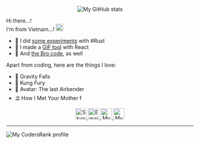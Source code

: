 <p align="center">
  <img alt="My GitHub stats" src="https://github-readme-stats.vercel.app/api?username=hoangph271&show_icons=true&theme=nord" />
</p>

Hi there...!  
I'm from Vietnam...!
<img src="https://emojipedia-us.s3.dualstack.us-west-1.amazonaws.com/thumbs/320/facebook/65/flag-for-vietnam_1f1fb-1f1f3.png" alt="Flag of Vietnam" width="20" />

- 🦀 I did [some experiments](https://github.com/hoangph271/launcher) with #Rust
- 🌟 I made a [GIF tool](https://github.com/hoangph271/gallereasy) with React
- 📜 And [the Bro code](https://github.com/hoangph271/the_bro_code), as well

Apart from coding, here are the things I love:

- 🦄 Gravity Falls
- 👟 Kung Fury
- 🌊 Avatar: The last Airbender
- ⛱ How I Met Your Mother
f
<p align="center">
  <a href="https://join.skype.com/invite/fCJAQbUbIXft" target="_blank">
    <img alt="Skype me" src="https://cdn2.iconfinder.com/data/icons/social-icons-33/128/Skype-512.png" width="30" />
  </a>
  <a href="mailto:hoangph271@gmail.co" target="_blank">
    <img alt="Email me" src="https://www.pngkit.com/png/full/307-3072428_email-icon-dark-blue.png" width="30" />
  </a>
  <a href="https://fb.com/hoangph271" target="_blank">
    <img alt="My Facebook" src="https://upload.wikimedia.org/wikipedia/commons/thumb/0/05/Facebook_Logo_%282019%29.png/1024px-Facebook_Logo_%282019%29.png" width="30" />
  </a>
  <a href="https://www.linkedin.com/in/hoangph271" target="_blank">
    <img alt="My LinkedIn" src="https://image.flaticon.com/icons/png/512/174/174857.png" width="30" />
  </a>
</p>

---

![My CodersRank profile](https://cr-ss-service.azurewebsites.net/api/ScreenShot?widget=summary&username=hoangph271&branding=false)
